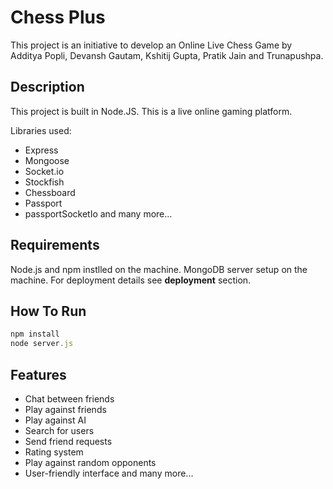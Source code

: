 Chess Plus
==========

This project is an initiative to develop an Online Live Chess Game by Additya Popli, Devansh Gautam, Kshitij Gupta, Pratik Jain and Trunapushpa.

Description
-----------

This project is built in Node.JS. This is a live online gaming platform.

Libraries used:
-	Express
-	Mongoose
-	Socket.io
-   Stockfish
-	Chessboard
-	Passport
-	passportSocketIo and many more...

Requirements
------------

Node.js and npm instlled on the machine. MongoDB server setup on the machine. For deployment details see **deployment**
section.

How To Run
----------

```javascript
npm install
node server.js
```

Features
--------

-   Chat between friends
-	Play against friends
-   Play against AI
-	Search for users
-	Send friend requests
-	Rating system
-	Play against random opponents
-	User-friendly interface and many more...
